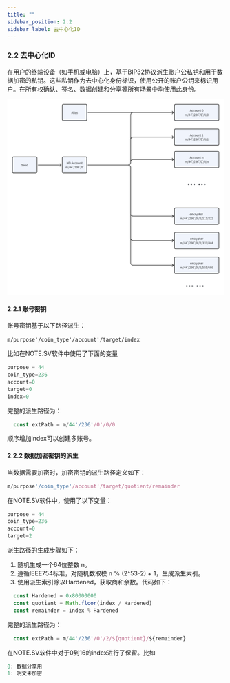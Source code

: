 ```yaml
---
title: ""
sidebar_position: 2.2
sidebar_label: 去中心化ID
---
```


### 2.2 去中心化ID

在用户的终端设备（如手机或电脑）上，基于BIP32协议派生账户公私钥和用于数据加密的私钥。这些私钥作为去中心化身份标识，使用公开的账户公钥来标识用户。在所有权确认、签名、数据创建和分享等所有场景中均使用此身份。

![DID](/protocol/did.png)

#### 2.2.1 账号密钥

账号密钥基于以下路径派生：

```m/purpose'/coin_type'/account'/target/index```

比如在NOTE.SV软件中使用了下面的变量

```typescript
purpose = 44
coin_type=236
account=0
target=0
index=0
```

完整的派生路径为：

```typescript
  const extPath = m/44'/236'/0'/0/0
```

顺序增加index可以创建多账号。

#### 2.2.2 数据加密密钥的派生

当数据需要加密时，加密密钥的派生路径定义如下：

```typescript
m/purpose'/coin_type'/account'/target/quotient/remainder
```

在NOTE.SV软件中，使用了以下变量：

```typescript
purpose = 44
coin_type=236
account=0
target=2
```

派生路径的生成步骤如下：

1. 随机生成一个64位整数 n。
2. 遵循IEEE754标准，对随机数取模 n % (2^53-2) + 1，生成派生索引。
3. 使用派生索引除以Hardened，获取商和余数。代码如下：

```typescript
  const Hardened = 0x80000000
  const quotient = Math.floor(index / Hardened)
  const remainder = index % Hardened
```

完整的派生路径为：

```typescript
  const extPath = m/44'/236'/0'/2/${quotient}/${remainder}
```

在NOTE.SV软件中对于0到16的index进行了保留。比如

```typescript
0: 数据分享用
1: 明文未加密
```
